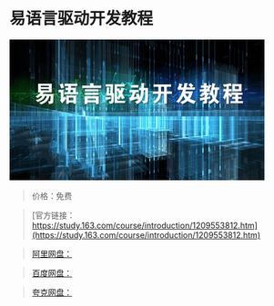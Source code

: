 # 易语言驱动开发教程

![img](../../../assets/study163/free/d5c51e2b57f9420a9ec624b91c5f29f5.jpg)

> 价格：免费

> [官方链接：https://study.163.com/course/introduction/1209553812.htm](https://study.163.com/course/introduction/1209553812.htm)

> [阿里网盘：]()

> [百度网盘：]()

> [夸克网盘：]()
